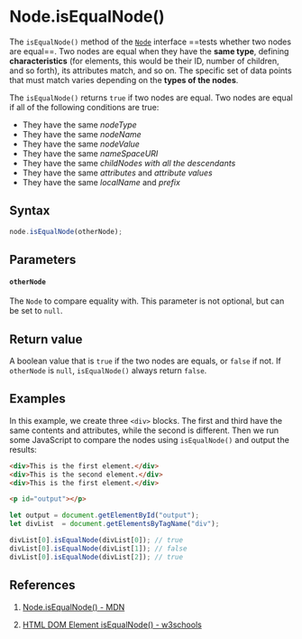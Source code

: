 # Node.isEqualNode()

The `isEqualNode()` method of the [`Node`](https://developer.mozilla.org/en-US/docs/Web/API/Node) interface ==tests whether two nodes are equal==. Two nodes are equal when they have the **same type**, defining **characteristics** (for elements, this would be their ID, number of children, and so forth), its attributes match, and so on. The specific set of data points that must match varies depending on the **types of the nodes**.

The `isEqualNode()` returns `true` if two nodes are equal. Two nodes are equal if all of the following conditions are true:

- They have the same _nodeType_
- They have the same _nodeName_
- They have the same _nodeValue_
- They have the same _nameSpaceURI_
- They have the same _childNodes with all the descendants_
- They have the same _attributes_ and _attribute values_
- They have the same _localName_ and _prefix_

## Syntax

```js
node.isEqualNode(otherNode);
```

## Parameters

#### `otherNode`

The `Node` to compare equality with. This parameter is not optional, but can be set to `null`.

## Return value

A boolean value that is `true` if the two nodes are equals, or `false` if not. If `otherNode` is `null`, `isEqualNode()` always return `false`.

## Examples

In this example, we create three `<div>` blocks. The first and third have the same contents and attributes, while the second is different. Then we run some JavaScript to compare the nodes using `isEqualNode()` and output the results:

```html
<div>This is the first element.</div>
<div>This is the second element.</div>
<div>This is the first element.</div>

<p id="output"></p>
```

```js
let output = document.getElementById("output");
let divList  = document.getElementsByTagName("div");

divList[0].isEqualNode(divList[0]); // true
divList[0].isEqualNode(divList[1]); // false
divList[0].isEqualNode(divList[2]); // true
```

## References

1. [Node.isEqualNode() - MDN](https://developer.mozilla.org/en-US/docs/Web/API/Node/isEqualNode)

2. [HTML DOM Element isEqualNode() - w3schools](https://www.w3schools.com/jsref/met_node_isequalnode.asp)
